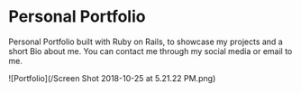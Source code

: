 # Personal Portfolio

Personal Portfolio built with Ruby on Rails, to showcase my projects and a short Bio about me. You can contact me through my social media or email to me.


![Portfolio](/Screen Shot 2018-10-25 at 5.21.22 PM.png)
